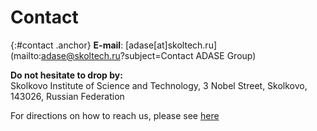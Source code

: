 # Contact
{:#contact .anchor}
__E-mail__: [adase[at]skoltech.ru](mailto:adase@skoltech.ru?subject=Contact ADASE Group)

__Do not hesitate to drop by:__  
Skolkovo Institute of Science and Technology, 3 Nobel Street, Skolkovo, 143026, Russian Federation

For directions on how to reach us, please see [here](http://www.skoltech.ru/en/about/contacts)
